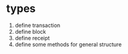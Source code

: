 # types

1. define transaction
2. define block
3. define receipt
4. define some methods for general structure
